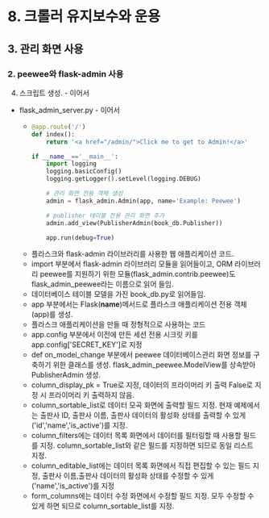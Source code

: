 # 8. 크롤러 유지보수와 운용
## 3. 관리 화면 사용
### 2. peewee와 flask-admin 사용 
4. 스크립트 생성. - 이어서
- flask_admin_server.py - 이어서
  - ```python
    @app.route('/')
    def index():
        return '<a href="/admin/">Click me to get to Admin!</a>'
    
    if __name__=='__main__':
        import logging
        logging.basicConfig()
        logging.getLogger().setLevel(logging.DEBUG)

        # 관리 화면 전용 객체 생성
        admin = flask_admin.Admin(app, name='Example: Peewee')

        # publisher 테이블 전용 관리 화면 추가
        admin.add_view(PublisherAdmin(book_db.Publisher))

        app.run(debug=True)
    ```
  - 플라스크와 flask-admin 라이브러리를 사용한 웹 애플리케이션 코드. 
  - import 부분에서 flask-admin 라이브러리 모듈을 읽어들이고, ORM 라이브러리 peewee를 지원하기 위한 모듈(flask_admin.contrib.peewee)도 flask_admin_peewee라는 이름으로 읽어 들임.
  - 데이터베이스 테이블 모델을 가진 book_db.py로 읽어들임.
  - app 부분에서는 Flask(__name__)메서드로 플라스크 애플리케이션 전용 객체(app)를 생성.
  - 플라스크 애플리케이션을 만들 때 정형적으로 사용하는 코드
  - app.config 부분에서 이전에 만든 세션 전용 시크릿 키를 app.config['SECRET_KEY']로 지정
  - def on_model_change 부분에서 peewee 데이터베이스관리 화면 정보를 구축하기 위한 클래스를 생성. flask_admin_peewee.ModelView를 상속받아 PublisherAdmin 생성.
  - column_display_pk = True로 지정, 데이터의 프라이머리 키 출력 False로 지정 시 프라이머리 키 출력하지 않음.
  - column_sortable_list로 데이터 모곡 화면에 출력할 필드 지정. 현재 예제에서는 출판사 ID, 출판사 이름, 출판사 데이터의 활성화 상태를 출력할 수 있게 ('id','name','is_active')를 지정.
  - column_filters에는 데이터 목록 화면에서 데이터를 필터링할 때 사용할 필드를 지정. column_sortable_list와 같은 필드를 지정하면 되므로 동일 리스트 지정.
  - column_editable_list에는 데이터 목록 화면에서 직접 편집할 수 있는 필드 지정, 출판사 이름,출판사 데이터의 활성화 상태를 수정할 수 있게 ('name','is_active')를 지정
  - form_columns에는 데이터 수정 화면에서 수정할 필드 지정. 모두 수정할 수 있게 하면 되므로 column_sortable_list를 지정.